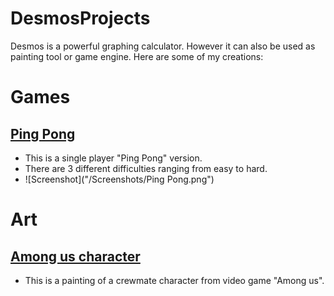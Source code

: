 # DesmosProjects

Desmos is a powerful graphing calculator. However it can also be used as painting tool or game engine.
Here are some of my creations:

# Games
## [Ping Pong](https://www.desmos.com/calculator/pgcq0gilep)
- This is a single player "Ping Pong" version.
- There are 3 different difficulties ranging from easy to hard.
- ![Screenshot]("/Screenshots/Ping Pong.png")

# Art
## [Among us character](https://www.desmos.com/calculator/uipmtj3mwt)
- This is a painting of a crewmate character from video game "Among us".
